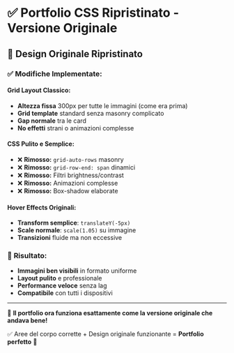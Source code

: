 # ✅ Portfolio CSS Ripristinato - Versione Originale

## 🔄 **Design Originale Ripristinato**

### ✅ **Modifiche Implementate:**

#### **Grid Layout Classico:**
- **Altezza fissa** 300px per tutte le immagini (come era prima)
- **Grid template** standard senza masonry complicato  
- **Gap normale** tra le card
- **No effetti** strani o animazioni complesse

#### **CSS Pulito e Semplice:**
- ❌ **Rimosso:** `grid-auto-rows` masonry
- ❌ **Rimosso:** `grid-row-end: span` dinamici
- ❌ **Rimosso:** Filtri brightness/contrast  
- ❌ **Rimosso:** Animazioni complesse
- ❌ **Rimosso:** Box-shadow elaborate

#### **Hover Effects Originali:**
- **Transform semplice**: `translateY(-5px)` 
- **Scale normale**: `scale(1.05)` su immagine
- **Transizioni** fluide ma non eccessive

### 📱 **Risultato:**
- **Immagini ben visibili** in formato uniforme
- **Layout pulito** e professionale  
- **Performance veloce** senza lag
- **Compatibile** con tutti i dispositivi

---

🎨 **Il portfolio ora funziona esattamente come la versione originale che andava bene!**

✅ Aree del corpo corrette + Design originale funzionante = **Portfolio perfetto** 🚀